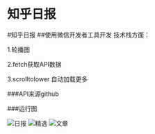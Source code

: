 # 知乎日报
#知乎日报
##使用微信开发者工具开发
技术栈方面：

1.轮播图

2.fetch获取API数据

3.scrolltolower 自动加载更多

  ###API来源github
  
###运行图

![日报](https://i.ibb.co/k6qSWz4/zhihu-ex1.jpg)
![精选](https://i.ibb.co/mBh89dN/zhihu-ex2.jpg)
![文章](https://i.ibb.co/2Y0kYj6/zhihu-ex3.jpg)
